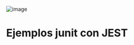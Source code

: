 ![image](https://user-images.githubusercontent.com/16636086/162343502-bb5d05a6-c827-46ff-baf5-59001eee6355.png)

# Ejemplos junit con JEST

